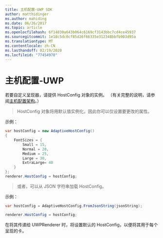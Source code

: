 ```yaml
---
title: 主机配置-UWP SDK
author: matthidinger
ms.author: mahiding
ms.date: 06/26/2017
ms.topic: article
ms.openlocfilehash: 6f14830a643b064c6169cf3143bbc7cd4ce45937
ms.sourcegitcommit: 1e18c5dc0cf85d26f66335e312348bbfb903d95a
ms.translationtype: MT
ms.contentlocale: zh-CN
ms.lasthandoff: 02/19/2020
ms.locfileid: "77454970"
---
```

# <a name="host-config---uwp"></a>主机配置-UWP

若要自定义呈现器，请提供 HostConfig 对象的实例。 （有关完整的说明，请参阅[主机配置架构](../../../rendering-cards/host-config.md)。）

> HostConfig 对象将用默认值实例化，因此你可以仅设置要更改的属性。

示例：

```csharp
var hostConfig = new AdaptiveHostConfig() 
{
    FontSizes = {
        Small = 15,
        Normal = 20,
        Medium = 25,
        Large = 30,
        ExtraLarge= 40
    }
};
renderer.HostConfig = hostConfig;
```

> 或者，可以从 JSON 字符串加载 HostConfig。

示例：

```csharp
var hostConfig = AdaptiveHostConfig.FromJsonString(jsonString); 

renderer.HostConfig = hostConfig;
```

在将其传递给 UWPRenderer 时，将设置默认的 HostConfig，以便将其用于每个呈现的卡。